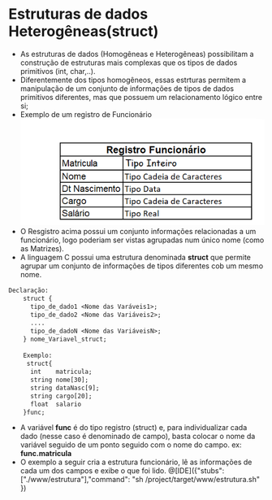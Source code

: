 # Estruturas de dados Heterogêneas(struct)

+ As estruturas de dados (Homogêneas e Heterogêneas) possibilitam a construção de estruturas mais complexas que os tipos de dados primitivos (int, char,..).
+ Diferentemente dos tipos homogêneos, essas estrturas permitem a manipulação de um conjunto de informações de tipos de dados primitivos diferentes, mas que possuem um relacionamento lógico entre si;
+ Exemplo de um registro de Funcionário
![programa](/markdowns/registro.png)
+ O Resgistro acima possui um conjunto informações relacionadas a um funcionário, logo poderiam ser vistas agrupadas num único nome (como as Matrizes).
+ A linguagem C possui uma estrutura denominada <b>struct</b> que permite agrupar um conjunto de informações de tipos diferentes cob um mesmo nome.
 ```
 Declaração:
     struct {
       tipo_de_dado1 <Nome das Varáveis1>;
       tipo_de_dado2 <Nome das Variáveis2>;
       ....
       tipo_de_dadoN <Nome das VariáveisN>;
     } nome_Variavel_struct;
     
     Exemplo:
      struct{
       int    matricula;
       string nome[30];
       string dataNasc[9];
       string cargo[20];
       float  salario
     }func;
 ```
 + A variável <b>func</b> é do tipo registro (struct) e, para individualizar cada dado (nesse caso é denominado de campo), basta colocar o nome da variável seguido de um ponto seguido com o nome do campo.
    ex: <b>func.matricula</b>
+ O exemplo a seguir cria a estrutura funcionário, lê as informações de cada um dos campos e exibe o que foi lido.
@[IDE]({"stubs": ["./www/estrutura"],"command": "sh /project/target/www/estrutura.sh" })

